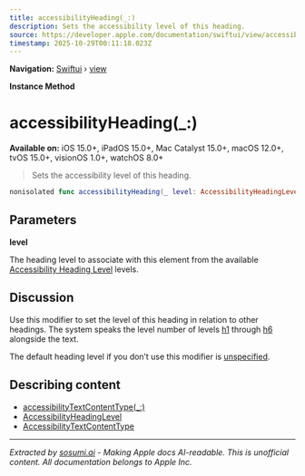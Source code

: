 ```yaml
---
title: accessibilityHeading(_:)
description: Sets the accessibility level of this heading.
source: https://developer.apple.com/documentation/swiftui/view/accessibilityheading(_:)
timestamp: 2025-10-29T00:11:18.023Z
---
```


**Navigation:** [Swiftui](/documentation/swiftui) › [view](/documentation/swiftui/view)

**Instance Method**

# accessibilityHeading(_:)

**Available on:** iOS 15.0+, iPadOS 15.0+, Mac Catalyst 15.0+, macOS 12.0+, tvOS 15.0+, visionOS 1.0+, watchOS 8.0+

> Sets the accessibility level of this heading.

```swift
nonisolated func accessibilityHeading(_ level: AccessibilityHeadingLevel) -> ModifiedContent<Self, AccessibilityAttachmentModifier>
```

## Parameters

**level**

The heading level to associate with this element from the available [Accessibility Heading Level](/documentation/swiftui/accessibilityheadinglevel) levels.



## Discussion

Use this modifier to set the level of this heading in relation to other headings. The system speaks the level number of levels [h1](/documentation/swiftui/accessibilityheadinglevel/h1) through [h6](/documentation/swiftui/accessibilityheadinglevel/h6) alongside the text.

The default heading level if you don’t use this modifier is [unspecified](/documentation/swiftui/accessibilityheadinglevel/unspecified).

## Describing content

- [accessibilityTextContentType(_:)](/documentation/swiftui/view/accessibilitytextcontenttype(_:))
- [AccessibilityHeadingLevel](/documentation/swiftui/accessibilityheadinglevel)
- [AccessibilityTextContentType](/documentation/swiftui/accessibilitytextcontenttype)

---

*Extracted by [sosumi.ai](https://sosumi.ai) - Making Apple docs AI-readable.*
*This is unofficial content. All documentation belongs to Apple Inc.*
